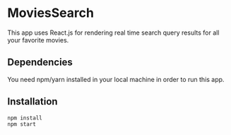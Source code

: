 # MoviesSearch
This app uses React.js for rendering real time search query results for all your favorite movies.

## Dependencies
You need npm/yarn installed in your local machine in order to run this app.

## Installation

```bash
npm install
npm start
```

